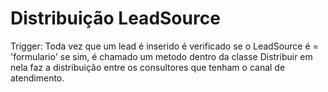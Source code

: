 # Distribuição LeadSource

Trigger: Toda vez que um lead é inserido é verificado se o LeadSource é = 'formulario' se sim, é chamado um metodo dentro da classe Distribuir em nela faz a distribuição entre os consultores que tenham o canal de atendimento.
